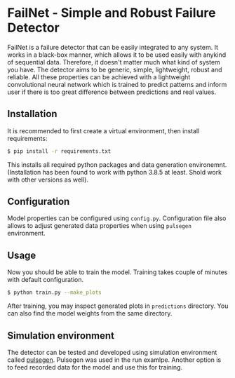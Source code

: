 # FailNet - Simple and Robust Failure Detector

FailNet is a failure detector that can be easily integrated to any system. It works in a black-box manner, which allows it to be used easily with anykind of sequential data. Therefore, it doesn't matter much what kind of system you have. The detector aims to be generic, simple, lightweight, robust and reliable. All these properties can be achieved with a lightweight convolutional neural network which is trained to predict patterns and inform user if there is too great difference between predictions and real values.

## Installation
It is recommended to first create a virtual environment, then install requirements:
```bash
$ pip install -r requirements.txt
```
This installs all required python packages and data generation environemnt. (Installation has been found to work with python 3.8.5 at least. Shold work with other versions as well).

## Configuration
Model properties can be configured using `config.py`. Configuration file also allows to adjust generated data properties when using `pulsegen` environment.

## Usage
Now you should be able to train the model. Training takes couple of minutes with default configuration.
```bash
$ python train.py --make_plots
```
After training, you may inspect generated plots in `predictions` directory. You can also find the model weights from the same directory.

## Simulation environment
The detector can be tested and developed using simulation environment called
[pulsegen](https://github.com/Otteri/gym-envs). Pulsegen was used in the run examlpe. Another option is to feed recorded data for the model and use this for training.
